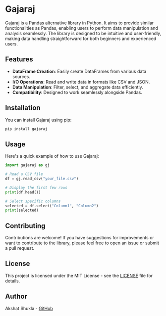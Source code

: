 # Gajaraj

Gajaraj is a Pandas alternative library in Python. It aims to provide similar functionalities as Pandas, enabling users to perform data manipulation and analysis seamlessly. The library is designed to be intuitive and user-friendly, making data handling straightforward for both beginners and experienced users.

## Features

- **DataFrame Creation**: Easily create DataFrames from various data sources.
- **I/O Operations**: Read and write data in formats like CSV and JSON.
- **Data Manipulation**: Filter, select, and aggregate data efficiently.
- **Compatibility**: Designed to work seamlessly alongside Pandas.

## Installation

You can install Gajaraj using pip:

```bash
pip install gajaraj
```

## Usage

Here's a quick example of how to use Gajaraj:

```python
import gajaraj as gj

# Read a CSV file
df = gj.read_csv("your_file.csv")

# Display the first few rows
print(df.head())

# Select specific columns
selected = df.select("Column1", "Column2")
print(selected)
```

## Contributing

Contributions are welcome! If you have suggestions for improvements or want to contribute to the library, please feel free to open an issue or submit a pull request.

## License

This project is licensed under the MIT License - see the [LICENSE](LICENSE) file for details.

## Author

Akshat Shukla - [GitHub](https://github.com/binarybardakshat)
